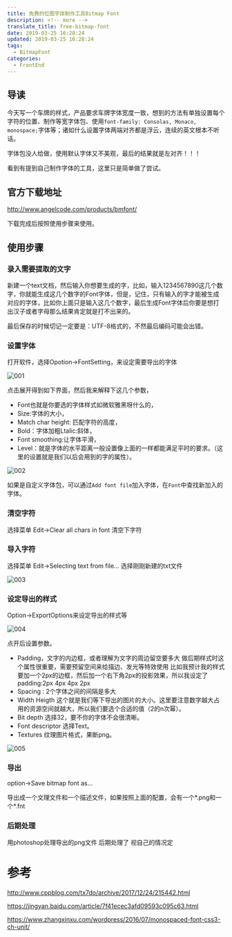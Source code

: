 ```yaml
---
title: 免费的位图字体制作工具Bitmap Font
description: <!-- more -->
translate_title: free-bitmap-font
date: 2019-03-25 16:28:24
updated: 2019-03-25 16:28:24
tags:
  - BitmapFont
categories:
  - FrontEnd
---
```

## 导读

今天写一个车牌的样式，产品要求车牌字体宽度一致，想到的方法有单独设置每个字符的位置、制作等宽字体包、使用`font-family: Consolas, Monaco, monospace;`字体等；诸如什么设置字体两端对齐都是浮云，连续的英文根本不听话。

字体包没人给做，使用默认字体又不美观，最后的结果就是左对齐！！！

看到有提到自己制作字体的工具，这里只是简单做了尝试。



## 官方下载地址

http://www.angelcode.com/products/bmfont/

下载完成后按照使用步骤来使用。



## 使用步骤

### 录入需要提取的文字

新建一个text文档，然后输入你想要生成的字，比如，输入1234567890这几个数字，你就能生成这几个数字的Font字体，但是，记住，只有输入的字才能被生成对应的字体，比如你上面只是输入这几个数字，最后生成Font字体后你要是想打出汉子或者字母那么结果肯定就是打不出来的。 


最后保存的时候切记一定要是：UTF-8格式的，不然最后编码可能会出错。

### 设置字体

打开软件，选择Opotion->FontSetting，来设定需要导出的字体

![001](/images/bitmapfont/001.jpg)

点击展开得到如下界面，然后我来解释下这几个参数，
- Font也就是你要选的字体样式如微软雅黑呀什么的，
- Size:字体的大小，
- Match char height: 匹配字符的高度，
- Bold：字体加粗Ltalic:斜体，
- Font smoothing:让字体平滑，
- Level：就是字体的水平距离一般设置像上面的一样都能满足平时的要求。（这里的设置就是我们以后会用到的字的属性）。


![002](/images/bitmapfont/002.png)

如果是自定义字体包，可以通过`Add font file`加入字体，在`Font`中查找新加入的字体。

### 清空字符
选择菜单 Edit->Clear all chars in font 清空下字符

### 导入字符
选择菜单 Edit->Selecting text from file... 选择刚刚新建的txt文件

![003](/images/bitmapfont/003.jpg)

### 设定导出的样式
Option->ExportOptions来设定导出的样式等

![004](/images/bitmapfont/004.jpg)

点开后设置参数。
- Padding，文字的内边框，或者理解为文字的周边留空要多大 做后期样式时这个属性很重要，需要预留空间来给描边、发光等特效使用 比如我预计我的样式要加一个2px的边框，然后加一个右下角2px的投影效果，所以我设定了padding:2px 4px 4px 2px
- Spacing : 2个字体之间的间隔是多大
- Width Heigth 这个就是我们等下导出的图片的大小。这里要注意数字越大占用的资源空间就越大，所以我们要选个合适的值（2的n次幂）。
- Bit depth 选择32，要不你的字体不会很清晰。
- Font descriptor 选择Text。
- Textures 纹理图片格式，果断png。

![005](/images/bitmapfont/005.png)

### 导出
option->Save bitmap font as...

导出成一个文理文件和一个描述文件，如果按照上面的配置，会有一个*.png和一个*.fnt

### 后期处理
用photoshop处理导出的png文件 后期处理了 视自己的情况定

# 参考

http://www.cppblog.com/tx7do/archive/2017/12/24/215442.html

https://jingyan.baidu.com/article/7f41ecec3afd09593c095c63.html

https://www.zhangxinxu.com/wordpress/2016/07/monospaced-font-css3-ch-unit/